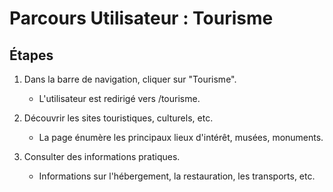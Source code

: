 # Parcours Utilisateur : Tourisme

## Étapes

1. Dans la barre de navigation, cliquer sur "Tourisme".  
   - L'utilisateur est redirigé vers /tourisme.

2. Découvrir les sites touristiques, culturels, etc.  
   - La page énumère les principaux lieux d'intérêt, musées, monuments.

3. Consulter des informations pratiques.  
   - Informations sur l'hébergement, la restauration, les transports, etc.